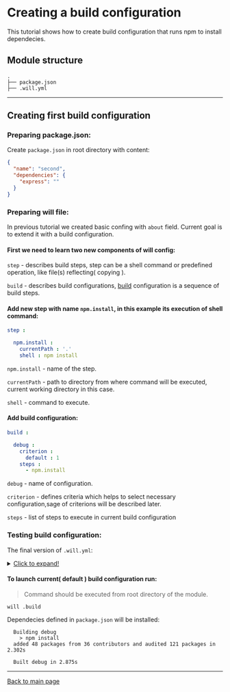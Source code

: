 # Creating a build configuration
This tutorial shows how to create build configuration that runs npm to install dependecies.

## Module structure

```
.
├── package.json
├── .will.yml
```
___

## Creating first build configuration

### Preparing package.json:

Create `package.json` in root directory with content:
``` json
{
  "name": "second",
  "dependencies": {
    "express": ""
  }
}
```

### Preparing will file:

In previous tutorial we created basic confing with `about` field.
Current goal is to extend it with a build configuration.

#### First we need to learn two new components of will config:

`step` - describes build steps, step can be a shell command or predefined operation, like file(s) reflecting( copying ).

`build` - describes build configurations, [build](../Build.md) configuration is a sequence of build steps.

#### Add new step with name `npm.install`, in this example its execution of shell command:

```yaml
step :

  npm.install :
    currentPath : '.'
    shell : npm install
```

`npm.install` - name of the step.

`currentPath` - path to directory from where command will be executed, current working directory in this case.

`shell` - command to execute.

#### Add build configuration:

```yaml
build :

  debug :
    criterion :
      default : 1
    steps :
      - npm.install
```

`debug` - name of configuration.

`criterion` - defines criteria which helps to select necessary configuration,sage of criterions will be described later.

`steps` - list of steps to execute in current build configuration

### Testing build configuration:

The final version of `.will.yml`:

<details>
  <summary><u>Click to expand!</u></summary>

```yaml

about :

  name : second
  description : "Second module"
  version : 0.0.1

step :

  npm.install :
    currentPath : '.'
    shell : npm install

build :

  debug:
    criterion :
      default : 1
    steps :
      - npm.install
```
</details>

#### To launch current( default ) build configuration run:

> Command should be executed from root directory of the module.

```
will .build
```

Dependecies defined in `package.json` will be installed:

```
  Building debug
    > npm install
  added 48 packages from 36 contributors and audited 121 packages in 2.302s

  Built debug in 2.875s
```
---
[Back to main page](../README.md)






